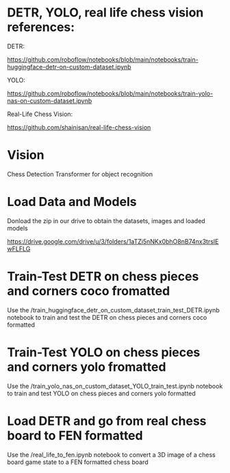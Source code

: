 # DETR, YOLO, real life chess vision references:

DETR:

https://github.com/roboflow/notebooks/blob/main/notebooks/train-huggingface-detr-on-custom-dataset.ipynb

YOLO:

https://github.com/roboflow/notebooks/blob/main/notebooks/train-yolo-nas-on-custom-dataset.ipynb

Real-Life Chess Vision:

https://github.com/shainisan/real-life-chess-vision

# Vision
Chess Detection Transformer for object recognition

# Load Data and Models

Donload the zip in our drive to obtain the datasets, images and loaded models

https://drive.google.com/drive/u/3/folders/1aTZi5nNKx0bhO8nB74nx3trsIEwFLFLG

# Train-Test DETR on chess pieces and corners coco fromatted

Use the /train_huggingface_detr_on_custom_dataset_train_test_DETR.ipynb notebook to train and test the DETR on chess pieces and corners coco formatted

# Train-Test YOLO on chess pieces and corners yolo fromatted

Use the /train_yolo_nas_on_custom_dataset_YOLO_train_test.ipynb notebook to train and test YOLO on chess pieces and corners yolo formatted

# Load DETR and go from real chess board to FEN formatted

Use the /real_life_to_fen.ipynb notebook to convert a 3D image of a chess board game state to a FEN formatted chess board
